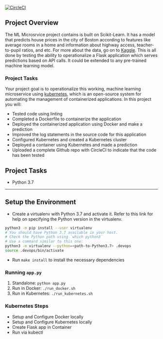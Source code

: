 [![CircleCI](https://dl.circleci.com/status-badge/img/gh/Dzhud/ML-Microservice-With-Kubernetes/tree/master.svg?style=svg)](https://dl.circleci.com/status-badge/redirect/gh/Dzhud/ML-Microservice-With-Kubernetes/tree/master)

## Project Overview

The ML Microsrvice project contains is built on Scikit-Learn. It has a model that predicts house prices in the city of Boston according to features like average rooms in a home and information about highway access, teacher-to-pupil ratios, and etc. For more about the data, go on to [Kaggle](https://www.kaggle.com/c/boston-housing). 
This is all done by testing the ability to operationalize a Flask application which serves predictions based on API calls. It could be extended to any pre-trained machine learning model.

### Project Tasks

Your project goal is to operationalize this working, machine learning microservice using [kubernetes](https://kubernetes.io/), which is an open-source system for automating the management of containerized applications. In this project you will:
* Tested code using linting
* Completed a Dockerfile to containerize the application
* Deployed the containerized application using Docker and make a prediction
* Improved the log statements in the source code for this application
* Configured Kubernetes and created a Kubernetes cluster
* Deployed a container using Kubernetes and made a prediction
* Uploaded a complete Github repo with CircleCI to indicate that the code has been tested

## Project Tasks
* Python 3.7

---

## Setup the Environment

* Create a virtualenv with Python 3.7 and activate it. Refer to this link for help on specifying the Python version in the virtualenv. 
```bash
python3 -m pip install --user virtualenv
# You should have Python 3.7 available in your host. 
# Check the Python path using `which python3`
# Use a command similar to this one:
python3 -m virtualenv --python=<path-to-Python3.7> .devops
source .devops/bin/activate
```
* Run `make install` to install the necessary dependencies

### Running `app.py`

1. Standalone:  `python app.py`
2. Run in Docker:  `./run_docker.sh`
3. Run in Kubernetes:  `./run_kubernetes.sh`

### Kubernetes Steps

* Setup and Configure Docker locally
* Setup and Configure Kubernetes locally
* Create Flask app in Container
* Run via kubectl
